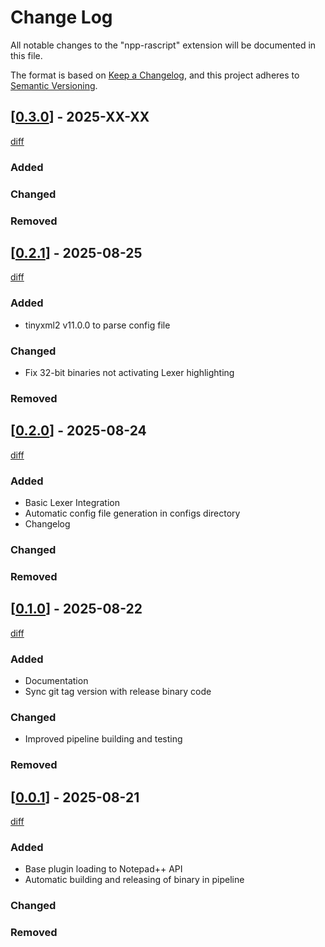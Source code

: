 # Change Log

All notable changes to the "npp-rascript" extension will be documented in this file.

The format is based on [Keep a Changelog](https://keepachangelog.com/en/1.1.0/),
and this project adheres to [Semantic Versioning](https://semver.org/spec/v2.0.0.html).

## [[0.3.0](https://github.com/joshraphael/npp-rascript/releases/tag/v0.3.0)] - 2025-XX-XX

[diff](https://github.com/joshraphael/npp-rascript/compare/v0.2.1...v0.3.0)

### Added

### Changed

### Removed

## [[0.2.1](https://github.com/joshraphael/npp-rascript/releases/tag/v0.2.1)] - 2025-08-25

[diff](https://github.com/joshraphael/npp-rascript/compare/v0.2.0...v0.2.1)

### Added

- tinyxml2 v11.0.0 to parse config file

### Changed

- Fix 32-bit binaries not activating Lexer highlighting

### Removed

## [[0.2.0](https://github.com/joshraphael/npp-rascript/releases/tag/v0.2.0)] - 2025-08-24

[diff](https://github.com/joshraphael/npp-rascript/compare/v0.1.0...v0.2.0)

### Added

- Basic Lexer Integration
- Automatic config file generation in configs directory
- Changelog

### Changed

### Removed

## [[0.1.0](https://github.com/joshraphael/npp-rascript/releases/tag/v0.1.0)] - 2025-08-22

[diff](https://github.com/joshraphael/npp-rascript/compare/v0.0.1...v0.1.0)

### Added

- Documentation
- Sync git tag version with release binary code

### Changed

- Improved pipeline building and testing

### Removed

## [[0.0.1](https://github.com/joshraphael/npp-rascript/releases/tag/v0.0.1)] - 2025-08-21

[diff](https://github.com/joshraphael/npp-rascript/compare/4002a3053441a78435f6a6429a292a1e65da20c3...v0.0.1)

### Added

- Base plugin loading to Notepad++ API
- Automatic building and releasing of binary in pipeline

### Changed

### Removed